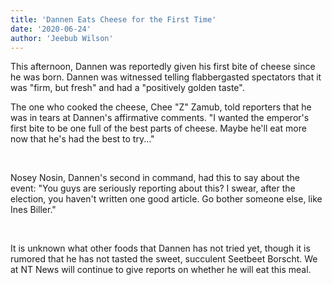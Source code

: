 ```yaml
---
title: 'Dannen Eats Cheese for the First Time'
date: '2020-06-24'
author: 'Jeebub Wilson'
---
```


This afternoon, Dannen was reportedly given his first bite of cheese since he was born. Dannen was witnessed telling flabbergasted spectators that it was "firm, but fresh" and had a "positively golden taste".
‎

The one who cooked the cheese, Chee "Z" Zamub, told reporters that he was in tears at Dannen's affirmative comments. "I wanted the emperor's first bite to be one full of the best parts of cheese. Maybe he'll eat more now that he's had the best to try..."

‎

Nosey Nosin, Dannen's second in command, had this to say about the event: "You guys are seriously reporting about this? I swear, after the election, you haven't written one good article. Go bother someone else, like Ines Biller."

‎

It is unknown what other foods that Dannen has not tried yet, though it is rumored that he has not tasted the sweet, succulent Seetbeet Borscht. We at NT News will continue to give reports on whether he will eat this meal.
